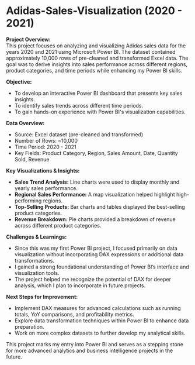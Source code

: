 # Adidas-Sales-Visualization (2020 - 2021)

**Project Overview:**  
This project focuses on analyzing and visualizing Adidas sales data for the years 2020 and 2021 using Microsoft Power BI. The dataset contained approximately 10,000 rows of pre-cleaned and transformed Excel data. The goal was to derive insights into sales performance across different regions, product categories, and time periods while enhancing my Power BI skills.

**Objective:**  
- To develop an interactive Power BI dashboard that presents key sales insights.  
- To identify sales trends across different time periods.  
- To gain hands-on experience with Power BI's visualization capabilities.

**Data Overview:**  
- Source: Excel dataset (pre-cleaned and transformed)  
- Number of Rows: ~10,000  
- Time Period: 2020 - 2021  
- Key Fields: Product Category, Region, Sales Amount, Date, Quantity Sold, Revenue

**Key Visualizations & Insights:**  
- **Sales Trend Analysis:** Line charts were used to display monthly and yearly sales performance.
- **Regional Sales Performance:** A map visualization helped highlight high-performing regions.
- **Top-Selling Products:** Bar charts and tables displayed the best-selling product categories.
- **Revenue Breakdown:** Pie charts provided a breakdown of revenue across different product categories.

**Challenges & Learnings:**  
- Since this was my first Power BI project, I focused primarily on data visualization without incorporating DAX expressions or additional data transformations.
- I gained a strong foundational understanding of Power BI’s interface and visualization tools.
- The project helped me recognize the potential of DAX for deeper analysis, which I plan to incorporate in future projects.

**Next Steps for Improvement:**  
- Implement DAX measures for advanced calculations such as running totals, YoY comparisons, and profitability metrics.
- Explore data transformation techniques within Power BI to enhance data preparation.
- Work on more complex datasets to further develop my analytical skills.

This project marks my entry into Power BI and serves as a stepping stone for more advanced analytics and business intelligence projects in the future.


